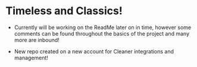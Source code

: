 # Timeless and Classics!

- Currently will be working on the ReadMe later on in time, however some comments can be found throughout the basics of the project and many more are inbound!
 
- New repo created on a new account for Cleaner integrations and management!
